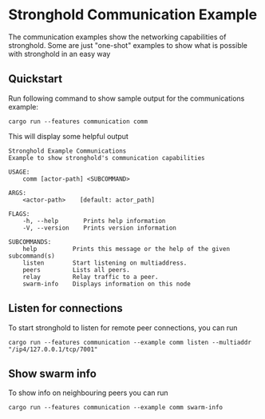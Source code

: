 # Stronghold Communication Example

The communication examples show the networking capabilities of stronghold.
Some are just "one-shot" examples to show what is possible with stronghold in an easy way

## Quickstart

Run following command to show sample output for the communications example:

```
cargo run --features communication comm
```

This will display some helpful output

```
Stronghold Example Communications 
Example to show stronghold's communication capabilities

USAGE:
    comm [actor-path] <SUBCOMMAND>

ARGS:
    <actor-path>    [default: actor_path]

FLAGS:
    -h, --help       Prints help information
    -V, --version    Prints version information

SUBCOMMANDS:
    help          Prints this message or the help of the given subcommand(s)
    listen        Start listening on multiaddress.
    peers         Lists all peers.
    relay         Relay traffic to a peer.
    swarm-info    Displays information on this node
```


## Listen for connections
To start stronghold to listen for remote peer connections, you can run

```no_run
cargo run --features communication --example comm listen --multiaddr "/ip4/127.0.0.1/tcp/7001"
```

## Show swarm info
To show info on neighbouring peers you can run

```no_run
cargo run --features communication --example comm swarm-info
```
